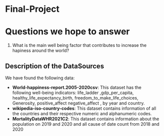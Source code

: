 # Final-Project
# Questions we hope to answer
1. What is the main well being factor that contributes to increase the hapiness around the world?

## Description of the DataSources
We have found the following  data:
* **World-happiness-report.2005-2020csv**:  This dataset has the following well-being indicators: life_ladder ,gdp_per_capita, healthy_life_expectancy_birth, freedom_to_make_life_choices, Generosity, positive_affect  negative_affect , by year and country.
* **wikipedia-iso-country-codes**: This dataset contains information of all the countries and their respective numeric and alphanumeric codes.
* **MortalityDataWHR2021C2**: This dataset contains information about the population on 2019 and 2020 and all cause of date count from 2018 and 2020
